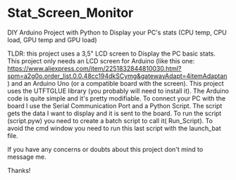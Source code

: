 # Stat_Screen_Monitor
DIY Arduino Project with Python to Display your PC's stats (CPU temp, CPU load, GPU temp and GPU load)

TLDR: this project uses a 3,5" LCD screen to Display the PC basic stats. This project only needs an LCD screen for Arduino (like this one: https://www.aliexpress.com/item/2251832844810030.html?spm=a2g0o.order_list.0.0.48cc194dkSCymg&gatewayAdapt=4itemAdaptan) and an Arduino Uno (or a compatible board with the screen).
This project uses the UTFTGLUE library (you probably will need to install it). The Arduino code is quite simple and it's pretty modifiable.
To connect your PC with the board I use the Serial Communication Port and a Python Script. The script gets the data I want to display and it is sent to the board.
To run the script (script.pyw) you need to create a batch script to call it( Run_Script). To avoid the cmd window you need to run this last script with the launch_bat file.

If you have any concerns or doubts about this project don't mind to message me.

Thanks!
